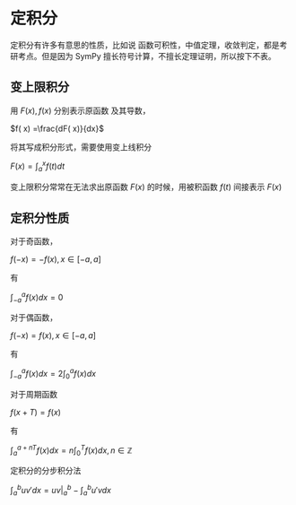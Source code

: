 # 定积分

定积分有许多有意思的性质，比如说 函数可积性，中值定理，收敛判定，都是考研考点。但是因为 SymPy 擅长符号计算，不擅长定理证明，所以按下不表。



## 变上限积分

用 $\displaystyle F( x) ,f( x)$ 分别表示原函数 及其导数，

$f( x) =\frac{dF( x)}{dx}$

将其写成积分形式，需要使用变上线积分

$F( x) =\int _{a}^{x} f( t) dt$

变上限积分常常在无法求出原函数 $\displaystyle F( x)$ 的时候，用被积函数 $\displaystyle f( t)$ 间接表示 $\displaystyle F( x)$



## 定积分性质

对于奇函数，

$f( -x) =-f( x) ,x\in [ -a,a]$

有

$\int _{-a}^{a} f( x) dx=0$

对于偶函数，

$f( -x) =f( x) ,x\in [ -a,a]$

有

$\int _{-a}^{a} f( x) dx=2\int _{0}^{a} f( x) dx$

对于周期函数

$f( x+T) =f( x)$

有

$\int _{a}^{a+nT} f( x) dx=n\int _{0}^{T} f( x) dx,n\in \mathbb{Z}$

定积分的分步积分法

$\int _{a}^{b} uv'dx=uv|_{a}^{b} -\int _{a}^{b} u'vdx$




